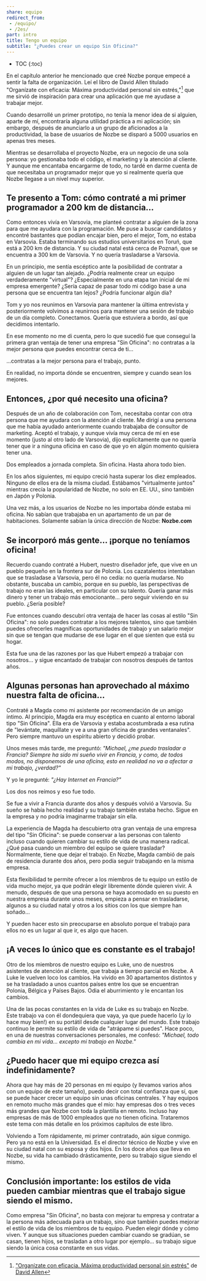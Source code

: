 ```yaml
---
share: equipo
redirect_from:
 - /equipo/
 - /2es/
part: intro
title: Tengo un equipo
subtitle: "¿Puedes crear un equipo Sin Oficina?"
---
```


* TOC
{:toc}

En el capítulo anterior he mencionado que creé Nozbe porque empecé a sentir la falta de organización. Leí el libro de David Allen titulado "Organízate con eficacia: Máxima productividad personal sin estrés,"[^1] que me sirvió de inspiración para crear una aplicación que me ayudase a trabajar mejor.

Cuando desarrollé un primer prototipo, no tenía la menor idea de si alguien, aparte de mí, encontraría alguna utilidad práctica a mi aplicación; sin embargo, después de anunciarlo a un grupo de aficionados a la productividad, la base de usuarios de Nozbe se disparó a 5000 usuarios en apenas tres meses. 

Mientras se desarrollaba el proyecto Nozbe, era un negocio de una sola persona: yo gestionaba todo el código, el marketing y la atención al cliente. Y aunque me encantaba encargarme de todo, no tardé en darme cuenta de que necesitaba un programador mejor que yo si realmente quería que Nozbe llegase a un nivel muy superior.

## Te presento a Tom: cómo contraté a mi primer programador a 200 km de distancia…

Como entonces vivía en Varsovia, me planteé contratar a alguien de la zona para que me ayudara con la programación. Me puse a buscar candidatos y encontré bastantes que podían encajar bien, pero el mejor, Tom, no estaba en Varsovia. Estaba terminando sus estudios universitarios en Toruń, que está a 200 km de distancia. Y su ciudad natal está cerca de Poznań, que se encuentra a 300 km de Varsovia. Y no quería trasladarse a Varsovia.

En un principio, me sentía escéptico ante la posibilidad de contratar a alguien de un lugar tan alejado. ¿Podría realmente crear un equipo verdaderamente "virtual"? ¿Especialmente en una etapa tan inicial de mi empresa emergente? ¿Sería capaz de pasar todo mi código base a una persona que se encuentra tan lejos? ¿Podría funcionar algún día?

Tom y yo nos reunimos en Varsovia para mantener la última entrevista y posteriormente volvimos a reunirnos para mantener una sesión de trabajo de un día completo. Conectamos. Quería que estuviera a bordo, así que decidimos intentarlo.

En ese momento no me di cuenta, pero lo que sucedió fue que conseguí la primera gran ventaja de tener una empresa "Sin Oficina": no contratas a la mejor persona que puedes encontrar cerca de ti…

…contratas a la mejor persona para el trabajo, punto.

En realidad, no importa dónde se encuentren, siempre y cuando sean los mejores.

## Entonces, ¿por qué necesito una oficina?

Después de un año de colaboración con Tom, necesitaba contar con otra persona que me ayudara con la atención al cliente. Me dirigí a una persona que me había ayudado anteriormente cuando trabajaba de consultor de marketing. Aceptó el trabajo, y aunque vivía muy cerca de mí en ese momento (justo al otro lado de Varsovia), dijo explícitamente que no quería tener que ir a ninguna oficina en caso de que yo en algún momento quisiera tener una.

Dos empleados a jornada completa. Sin oficina. Hasta ahora todo bien.

En los años siguientes, mi equipo creció hasta superar los diez empleados. Ninguno de ellos era de la misma ciudad. Estábamos "virtualmente juntos" mientras crecía la popularidad de Nozbe, no solo en EE. UU., sino también en Japón y Polonia.

Una vez más, a los usuarios de Nozbe no les importaba dónde estaba mi oficina. No sabían que trabajaba en un apartamento de un par de habitaciones.
Solamente sabían la única dirección de Nozbe: **Nozbe.com**

## Se incorporó más gente… ¡porque no teníamos oficina!

Recuerdo cuando contraté a Hubert, nuestro diseñador jefe, que vive en un pueblo pequeño en la frontera sur de Polonia. Los cazatalentos intentaban que se trasladase a Varsovia, pero él no cedía: no quería mudarse. No obstante, buscaba un cambio, porque en su pueblo, las perspectivas de trabajo no eran las ideales, en particular con su talento. Quería ganar más dinero y tener un trabajo más emocionante… pero seguir viviendo en su pueblo. ¿Sería posible?

Fue entonces cuando descubrí otra ventaja de hacer las cosas al estilo "Sin Oficina": no solo puedes contratar a los mejores talentos, sino que también puedes ofrecerles magníficas oportunidades de trabajo y un salario mejor sin que se tengan que mudarse de ese lugar en el que sienten que está su hogar.

Esta fue una de las razones por las que Hubert empezó a trabajar con nosotros… y sigue encantado de trabajar con nosotros después de tantos años.

## Algunas personas han aprovechado al máximo nuestra falta de oficina…

Contraté a Magda como mi asistente por recomendación de un amigo íntimo. Al principio, Magda era muy escéptica en cuanto al entorno laboral tipo "Sin Oficina". Ella era de Varsovia y estaba acostumbrada a esa rutina de "levántate, maquíllate y ve a una gran oficina de grandes ventanales". Pero siempre mantuvo un espíritu abierto y decidió probar.

Unos meses más tarde, me preguntó: *"Michael, ¿me puedo trasladar a Francia? Siempre ha sido mi sueño vivir en Francia, y como, de todos modos, no disponemos de una oficina, esto en realidad no va a afectar a mi trabajo, ¿verdad?"*

Y yo le pregunté: *"¿Hay Internet en Francia?"*

Los dos nos reímos y eso fue todo.

Se fue a vivir a Francia durante dos años y después volvió a Varsovia. Su sueño se había hecho realidad y su trabajo también estaba hecho. Sigue en la empresa y no podría imaginarme trabajar sin ella.

La experiencia de Magda ha descubierto otra gran ventaja de una empresa del tipo "Sin Oficina": se puede conservar a las personas con talento incluso cuando quieren cambiar su estilo de vida de una manera radical. ¿Qué pasa cuando un miembro del equipo se quiere trasladar? Normalmente, tiene que dejar el trabajo. En Nozbe, Magda cambió de país de residencia durante dos años, pero podía seguir trabajando en la misma empresa.

Esta flexibilidad te permite ofrecer a los miembros de tu equipo un estilo de vida mucho mejor, ya que podrán elegir libremente dónde quieren vivir. A menudo, después de que una persona se haya acomodado en su puesto en nuestra empresa durante unos meses, empieza a pensar en trasladarse, algunos a su ciudad natal y otros a los sitios con los que siempre han soñado…

Y pueden hacer esto sin preocuparse en absoluto porque el trabajo para ellos no es un lugar al que ir, es algo que hacen.

## ¡A veces lo único que es constante es el trabajo!

Otro de los miembros de nuestro equipo es Luke, uno de nuestros asistentes de atención al cliente, que trabaja a tiempo parcial en Nozbe. A Luke le vuelven loco los cambios. Ha vivido en 30 apartamentos distintos y se ha trasladado a unos cuantos países entre los que se encuentran Polonia, Bélgica y Países Bajos. Odia el aburrimiento y le encantan los cambios.

Una de las pocas constantes en la vida de Luke es su trabajo en Nozbe. Este trabajo va con él dondequiera que vaya, ya que puede hacerlo (¡y lo hace muy bien!) en su portátil desde cualquier lugar del mundo. Este trabajo continuo le permite su estilo de vida de "atrápame si puedes". Hace poco, en una de nuestras conversaciones personales, me confesó: *"Michael, todo cambia en mi vida… excepto mi trabajo en Nozbe."*

## ¿Puedo hacer que mi equipo crezca así indefinidamente?

Ahora que hay más de 20 personas en mi equipo (y llevamos varios años con un equipo de este tamaño), puedo decir con total confianza que sí, que se puede hacer crecer un equipo sin unas oficinas centrales. Y hay equipos en remoto mucho más grandes que el mío: hay empresas dos o tres veces más grandes que Nozbe con toda la plantilla en remoto. Incluso hay empresas de más de 1000 empleados que no tienen oficina. Trataremos este tema con más detalle en los próximos capítulos de este libro.

Volviendo a Tom rápidamente, mi primer contratado, aún sigue conmigo. Pero ya no está en la Universidad. Es el director técnico de Nozbe y vive en su ciudad natal con su esposa y dos hijos. En los doce años que lleva en Nozbe, su vida ha cambiado drásticamente, pero su trabajo sigue siendo el mismo.

## Conclusión importante: los estilos de vida pueden cambiar mientras que el trabajo sigue siendo el mismo.

Como empresa "Sin Oficina", no basta con mejorar tu empresa y contratar a la persona más adecuada para un trabajo, sino que también puedes mejorar el estilo de vida de los miembros de tu equipo. Pueden elegir dónde y cómo viven. Y aunque sus situaciones pueden cambiar cuando se gradúan, se casan, tienen hijos, se trasladan a otro lugar por ejemplo… su trabajo sigue siendo la única cosa constante en sus vidas.

[^1]: ["Organízate con eficacia. Máxima productividad personal sin estrés"](https://gettingthingsdone.com) de [David Allen](https://sliwinski.com/david-allen-on-getting-things-done-in-2011-in/)

